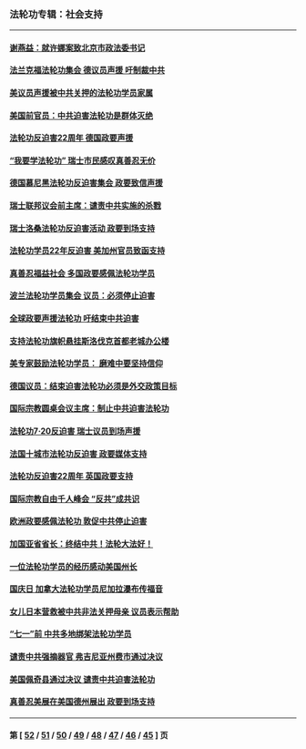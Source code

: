 ### 法轮功专辑：社会支持
---
#### [谢燕益：就许娜案致北京市政法委书记](../../pages/nf4386/n13182701.md?09140430) 
#### [法兰克福法轮功集会 德议员声援 吁制裁中共](../../pages/nf4386/n13175975.md?09140430) 
#### [美议员声援被中共关押的法轮功学员家属](../../pages/nf4386/n13158310.md?09140430) 
#### [美国前官员：中共迫害法轮功是群体灭绝](../../pages/nf4386/n13157750.md?09140430) 
#### [法轮功反迫害22周年 德国政要声援](../../pages/nf4386/n13143632.md?09140430) 
#### [“我要学法轮功” 瑞士市民感叹真善忍无价](../../pages/nf4386/n13129633.md?09140430) 
#### [德国慕尼黑法轮功反迫害集会 政要致信声援](../../pages/nf4386/n13129148.md?09140430) 
#### [瑞士联邦议会前主席：谴责中共实施的杀戮](../../pages/nf4386/n13127336.md?09140430) 
#### [瑞士洛桑法轮功反迫害活动 政要到场支持](../../pages/nf4386/n13119398.md?09140430) 
#### [法轮功学员22年反迫害 美加州官员致函支持](../../pages/nf4386/n13118879.md?09140430) 
#### [真善忍福益社会 多国政要感佩法轮功学员](../../pages/nf4386/n13116951.md?09140430) 
#### [波兰法轮功学员集会 议员：必须停止迫害](../../pages/nf4386/n13116685.md?09140430) 
#### [全球政要声援法轮功 吁结束中共迫害](../../pages/nf4386/n13114441.md?09140430) 
#### [支持法轮功旗帜悬挂斯洛伐克首都老城办公楼](../../pages/nf4386/n13112261.md?09140430) 
#### [美专家鼓励法轮功学员： 磨难中要坚持信仰](../../pages/nf4386/n13108359.md?09140430) 
#### [德国议员：结束迫害法轮功必须是外交政策目标](../../pages/nf4386/n13109600.md?09140430) 
#### [国际宗教圆桌会议主席：制止中共迫害法轮功](../../pages/nf4386/n13108177.md?09140430) 
#### [法轮功7·20反迫害 瑞士议员到场声援](../../pages/nf4386/n13107072.md?09140430) 
#### [法国十城市法轮功反迫害 政要媒体支持](../../pages/nf4386/n13104833.md?09140430) 
#### [法轮功反迫害22周年 英国政要支持](../../pages/nf4386/n13091349.md?09140430) 
#### [国际宗教自由千人峰会 “反共”成共识](../../pages/nf4386/n13091403.md?09140430) 
#### [欧洲政要感佩法轮功 敦促中共停止迫害](../../pages/nf4386/n13090743.md?09140430) 
#### [加国亚省省长：终结中共！法轮大法好！](../../pages/nf4386/n13084394.md?09140430) 
#### [一位法轮功学员的经历感动美国州长](../../pages/nf4386/n13078953.md?09140430) 
#### [国庆日 加拿大法轮功学员尼加拉瀑布传福音](../../pages/nf4386/n13064493.md?09140430) 
#### [女儿日本营救被中共非法关押母亲 议员表示帮助](../../pages/nf4386/n13053042.md?09140430) 
#### [“七一”前 中共多地绑架法轮功学员](../../pages/nf4386/n13045655.md?09140430) 
#### [谴责中共强摘器官 弗吉尼亚州费市通过决议](../../pages/nf4386/n13040108.md?09140430) 
#### [美国佩奇县通过决议 谴责中共迫害法轮功](../../pages/nf4386/n13027185.md?09140430) 
#### [真善忍美展在美国德州展出 政要到场支持](../../pages/nf4386/n13010579.md?09140430) 

---
#### 第 [ [52](./52.md?09140430) / [51](./51.md?09140430) / [50](./50.md?09140430) / [49](./49.md?09140430) / [48](./48.md?09140430) / [47](./47.md?09140430) / [46](./46.md?09140430) / [45](./45.md?09140430) ] 页
